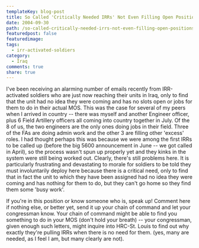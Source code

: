 ```yaml
---
templateKey: blog-post
title: So Called 'Critically Needed IRRs' Not Even Filling Open Positions
date: 2004-09-30
path: /so-called-critically-needed-irrs-not-even-filling-open-positions
featuredpost: false
featuredimage:
tags:
  - irr-activated-soldiers
category:
  - Iraq
comments: true
share: true
---
```


I've been receiving an alarming number of emails recently from IRR-activated soldiers who are just now reaching their units in Iraq, only to find that the unit had no idea they were coming and has no slots open or jobs for them to do in their actual MOS. This was the case for several of my peers when I arrived in country -- there was myself and another Engineer officer, plus 6 Field Artillery officers all coming into country together in July. Of the 8 of us, the two engineers are the only ones doing jobs in their field. Three of the FAs are doing admin work and the other 3 are filling other 'excess' roles. I had thought perhaps this was because we were among the first IRRs to be called up (before the big 5600 announcement in June -- we got called in April), so the process wasn't spun up properly yet and they kinks in the system were still being worked out. Clearly, there's still problems here. It is particularly frustrating and devastating to morale for soldiers to be told they must involuntarily deploy here because there is a critical need, only to find that in fact the unit to which they have been assigned had no idea they were coming and has nothing for them to do, but they can't go home so they find them some 'busy work'.

If you're in this position or know someone who is, speak up! Comment here if nothing else, or better yet, send it up your chain of command and let your congressman know. Your chain of command might be able to find you something to do in your MOS (don't hold your breath) -- your congressman, given enough such letters, might inquire into HRC-St. Louis to find out why exactly they're pulling IRRs when there is no need for them. (yes, many are needed, as I feel I am, but many clearly are not).
